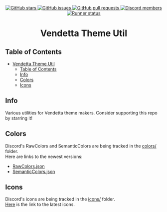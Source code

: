 <div align="center">
	<a href="https://github.com/nexpid/VendettaThemeUtil/stargazers">
		<img alt="GitHub stars" src="https://img.shields.io/github/stars/nexpid/VendettaThemeUtil?style=for-the-badge&color=b4befe&labelColor=1e1e2e&logo=starship&logoColor=fff">
	</a>
	<a href="https://github.com/nexpid/VendettaThemeUtil/issues">
		<img alt="GitHub issues" src="https://img.shields.io/github/issues/nexpid/VendettaThemeUtil?style=for-the-badge&color=74c7ec&labelColor=1e1e2e&logo=gitbook&logoColor=fff">
	</a>
	<a href="https://github.com/nexpid/VendettaThemeUtil/issues">
		<img alt="GitHub pull requests" src="https://img.shields.io/github/issues-pr/nexpid/VendettaThemeUtil?style=for-the-badge&color=a6e3a1&labelColor=1e1e2e&logo=saucelabs&logoColor=fff">
	</a>
	<a href="https://discord.gg/n9QQ4XhhJP">
		<img alt="Discord members" src="https://img.shields.io/discord/1015931589865246730?style=for-the-badge&color=eba0ac&labelColor=1e1e2e&logo=discord&logoColor=fff">
	</a>
	<a href="https://github.com/nexpid/VendettaThemeUtil/actions/workflows/runner.yml">
		<img alt="Runner status" src="https://img.shields.io/github/actions/workflow/status/nexpid/VendettaThemeUtil/runner.yml
?style=for-the-badge&color=eba0ac&labelColor=1e1e2e&logoColor=fff">
	</a>
</div>
<div align="center">
    <h1>Vendetta Theme Util</h1>
</div>

## Table of Contents

- [Vendetta Theme Util](#vendetta-theme-util)
  - [Table of Contents](#table-of-contents)
  - [Info](#info)
  - [Colors](#colors)
  - [Icons](#icons)

## Info

Various utilities for Vendetta theme makers. Consider supporting this repo by starring it!

## Colors

Discord's RawColors and SemanticColors are being tracked in the [colors/](https://github.com/nexpid/VendettaThemeUtil/tree/main/colors) folder.  
Here are links to the newest versions:

- [RawColors.json](colors/latest/RawColors.json)
- [SemanticColors.json](colors/latest/SemanticColors.json)

## Icons

Discord's icons are being tracked in the [icons/](https://github.com/nexpid/VendettaThemeUtil/tree/main/icons) folder.  
[Here](https://github.com/nexpid/VendettaThemeUtil/tree/main/icons/latest) is the link to the latest icons.

